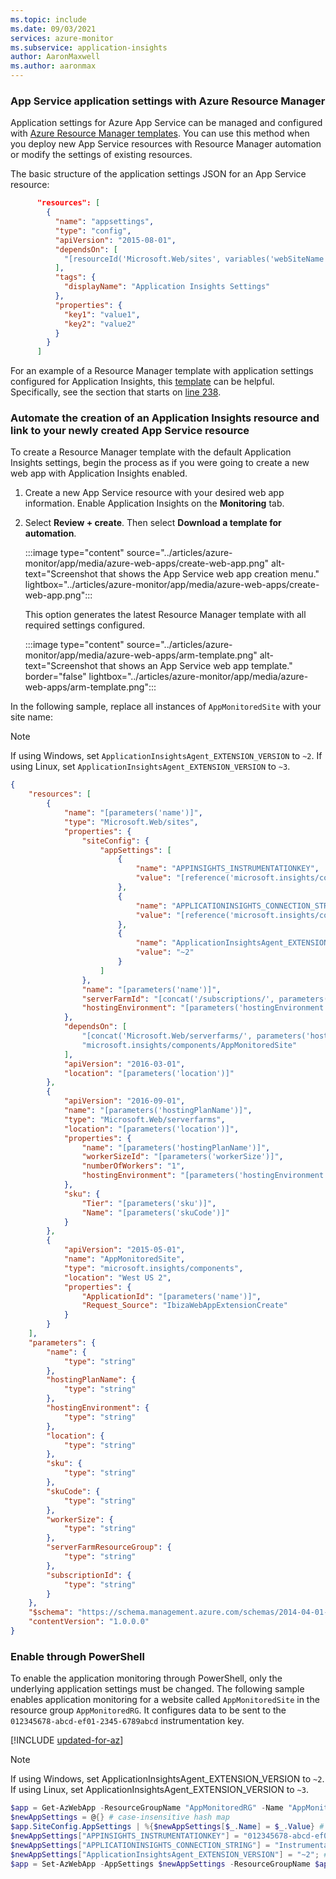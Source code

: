 ```yaml
---
ms.topic: include
ms.date: 09/03/2021
services: azure-monitor
ms.subservice: application-insights
author: AaronMaxwell
ms.author: aaronmax
---
```


### App Service application settings with Azure Resource Manager

Application settings for Azure App Service can be managed and configured with [Azure Resource Manager templates](../articles/azure-resource-manager/templates/syntax.md). You can use this method when you deploy new App Service resources with Resource Manager automation or modify the settings of existing resources.

The basic structure of the application settings JSON for an App Service resource:

```JSON
      "resources": [
        {
          "name": "appsettings",
          "type": "config",
          "apiVersion": "2015-08-01",
          "dependsOn": [
            "[resourceId('Microsoft.Web/sites', variables('webSiteName'))]"
          ],
          "tags": {
            "displayName": "Application Insights Settings"
          },
          "properties": {
            "key1": "value1",
            "key2": "value2"
          }
        }
      ]
```

For an example of a Resource Manager template with application settings configured for Application Insights, this [template](https://github.com/Andrew-MSFT/BasicImageGallery) can be helpful. Specifically, see the section that starts on [line 238](https://github.com/Andrew-MSFT/BasicImageGallery/blob/c55ada54519e13ce2559823c16ca4f97ddc5c7a4/CoreImageGallery/Deploy/CoreImageGalleryARM/azuredeploy.json#L238).

### Automate the creation of an Application Insights resource and link to your newly created App Service resource

To create a Resource Manager template with the default Application Insights settings, begin the process as if you were going to create a new web app with Application Insights enabled.

1. Create a new App Service resource with your desired web app information. Enable Application Insights on the **Monitoring** tab.

1. Select **Review + create**. Then select **Download a template for automation**.

    :::image type="content" source="../articles/azure-monitor/app/media/azure-web-apps/create-web-app.png" alt-text="Screenshot that shows the App Service web app creation menu." lightbox="../articles/azure-monitor/app/media/azure-web-apps/create-web-app.png":::

    This option generates the latest Resource Manager template with all required settings configured.
    
    :::image type="content" source="../articles/azure-monitor/app/media/azure-web-apps/arm-template.png" alt-text="Screenshot that shows an App Service web app template." border="false" lightbox="../articles/azure-monitor/app/media/azure-web-apps/arm-template.png":::

In the following sample, replace all instances of `AppMonitoredSite` with your site name:

> [!NOTE]
> If using Windows, set `ApplicationInsightsAgent_EXTENSION_VERSION` to `~2`. If using Linux, set `ApplicationInsightsAgent_EXTENSION_VERSION` to `~3`.

```json
{
    "resources": [
        {
            "name": "[parameters('name')]",
            "type": "Microsoft.Web/sites",
            "properties": {
                "siteConfig": {
                    "appSettings": [
                        {
                            "name": "APPINSIGHTS_INSTRUMENTATIONKEY",
                            "value": "[reference('microsoft.insights/components/AppMonitoredSite', '2015-05-01').InstrumentationKey]"
                        },
                        {
                            "name": "APPLICATIONINSIGHTS_CONNECTION_STRING",
                            "value": "[reference('microsoft.insights/components/AppMonitoredSite', '2015-05-01').ConnectionString]"
                        },
                        {
                            "name": "ApplicationInsightsAgent_EXTENSION_VERSION",
                            "value": "~2"
                        }
                    ]
                },
                "name": "[parameters('name')]",
                "serverFarmId": "[concat('/subscriptions/', parameters('subscriptionId'),'/resourcegroups/', parameters('serverFarmResourceGroup'), '/providers/Microsoft.Web/serverfarms/', parameters('hostingPlanName'))]",
                "hostingEnvironment": "[parameters('hostingEnvironment')]"
            },
            "dependsOn": [
                "[concat('Microsoft.Web/serverfarms/', parameters('hostingPlanName'))]",
                "microsoft.insights/components/AppMonitoredSite"
            ],
            "apiVersion": "2016-03-01",
            "location": "[parameters('location')]"
        },
        {
            "apiVersion": "2016-09-01",
            "name": "[parameters('hostingPlanName')]",
            "type": "Microsoft.Web/serverfarms",
            "location": "[parameters('location')]",
            "properties": {
                "name": "[parameters('hostingPlanName')]",
                "workerSizeId": "[parameters('workerSize')]",
                "numberOfWorkers": "1",
                "hostingEnvironment": "[parameters('hostingEnvironment')]"
            },
            "sku": {
                "Tier": "[parameters('sku')]",
                "Name": "[parameters('skuCode')]"
            }
        },
        {
            "apiVersion": "2015-05-01",
            "name": "AppMonitoredSite",
            "type": "microsoft.insights/components",
            "location": "West US 2",
            "properties": {
                "ApplicationId": "[parameters('name')]",
                "Request_Source": "IbizaWebAppExtensionCreate"
            }
        }
    ],
    "parameters": {
        "name": {
            "type": "string"
        },
        "hostingPlanName": {
            "type": "string"
        },
        "hostingEnvironment": {
            "type": "string"
        },
        "location": {
            "type": "string"
        },
        "sku": {
            "type": "string"
        },
        "skuCode": {
            "type": "string"
        },
        "workerSize": {
            "type": "string"
        },
        "serverFarmResourceGroup": {
            "type": "string"
        },
        "subscriptionId": {
            "type": "string"
        }
    },
    "$schema": "https://schema.management.azure.com/schemas/2014-04-01-preview/deploymentTemplate.json#",
    "contentVersion": "1.0.0.0"
}
```

### Enable through PowerShell

To enable the application monitoring through PowerShell, only the underlying application settings must be changed. The following sample enables application monitoring for a website called `AppMonitoredSite` in the resource group `AppMonitoredRG`. It configures data to be sent to the `012345678-abcd-ef01-2345-6789abcd` instrumentation key.

[!INCLUDE [updated-for-az](updated-for-az.md)]

> [!NOTE]
> If using Windows, set ApplicationInsightsAgent_EXTENSION_VERSION to `~2`. If using Linux, set ApplicationInsightsAgent_EXTENSION_VERSION to `~3`.

```powershell
$app = Get-AzWebApp -ResourceGroupName "AppMonitoredRG" -Name "AppMonitoredSite" -ErrorAction Stop
$newAppSettings = @{} # case-insensitive hash map
$app.SiteConfig.AppSettings | %{$newAppSettings[$_.Name] = $_.Value} # preserve non Application Insights application settings.
$newAppSettings["APPINSIGHTS_INSTRUMENTATIONKEY"] = "012345678-abcd-ef01-2345-6789abcd"; # set the Application Insights instrumentation key
$newAppSettings["APPLICATIONINSIGHTS_CONNECTION_STRING"] = "InstrumentationKey=012345678-abcd-ef01-2345-6789abcd"; # set the Application Insights connection string
$newAppSettings["ApplicationInsightsAgent_EXTENSION_VERSION"] = "~2"; # enable the ApplicationInsightsAgent
$app = Set-AzWebApp -AppSettings $newAppSettings -ResourceGroupName $app.ResourceGroup -Name $app.Name -ErrorAction Stop
```
